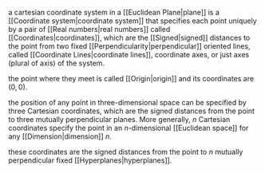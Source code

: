 a cartesian coordinate system in a [[Euclidean Plane|plane]] is a [[Coordinate system|coordinate system]] that specifies each point uniquely by a pair of [[Real numbers|real numbers]] called [[Coordinates|coordinates]], which are the [[Signed|signed]] distances to the point from two fixed [[Perpendicularity|perpendicular]] oriented lines, called [[Coordinate Lines|coordinate lines]], coordinate axes, or just axes (plural of axis) of the system. 

the point where they meet is called [[Origin|origin]] and its coordinates are $(0,0)$.

the position of any point in three-dimensional space can be specified by three Cartesian coordinates, which are the signed distances from the point to three mutually perpendicular planes. More generally, $n$ Cartesian coordinates specify the point in an $n$-dimensional [[Euclidean space]] for any [[Dimension|dimension]] $n$. 

these coordinates are the signed distances from the point to $n$ mutually perpendicular fixed [[Hyperplanes|hyperplanes]].